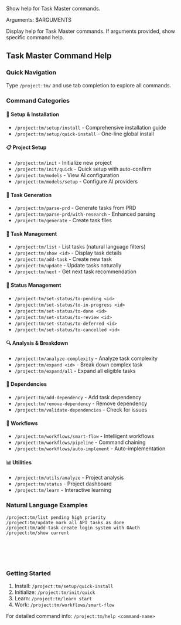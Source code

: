 Show help for Task Master commands.

Arguments: $ARGUMENTS

Display help for Task Master commands. If arguments provided, show specific command help.

## Task Master Command Help

### Quick Navigation

Type `/project:tm/` and use tab completion to explore all commands.

### Command Categories

#### 🚀 Setup & Installation
- `/project:tm/setup/install` - Comprehensive installation guide
- `/project:tm/setup/quick-install` - One-line global install



#### 📋 Project Setup
- `/project:tm/init` - Initialize new project
- `/project:tm/init/quick` - Quick setup with auto-confirm
- `/project:tm/models` - View AI configuration
- `/project:tm/models/setup` - Configure AI providers

#### 🎯 Task Generation
- `/project:tm/parse-prd` - Generate tasks from PRD
- `/project:tm/parse-prd/with-research` - Enhanced parsing
- `/project:tm/generate` - Create task files

#### 📝 Task Management
- `/project:tm/list` - List tasks (natural language filters)
- `/project:tm/show <id>` - Display task details
- `/project:tm/add-task` - Create new task
- `/project:tm/update` - Update tasks naturally
- `/project:tm/next` - Get next task recommendation

#### 🔄 Status Management
- `/project:tm/set-status/to-pending <id>`
- `/project:tm/set-status/to-in-progress <id>`
- `/project:tm/set-status/to-done <id>`
- `/project:tm/set-status/to-review <id>`
- `/project:tm/set-status/to-deferred <id>`
- `/project:tm/set-status/to-cancelled <id>`

#### 🔍 Analysis & Breakdown
- `/project:tm/analyze-complexity` - Analyze task complexity
- `/project:tm/expand <id>` - Break down complex task
- `/project:tm/expand/all` - Expand all eligible tasks

#### 🔗 Dependencies
- `/project:tm/add-dependency` - Add task dependency
- `/project:tm/remove-dependency` - Remove dependency
- `/project:tm/validate-dependencies` - Check for issues



#### 🤖 Workflows
- `/project:tm/workflows/smart-flow` - Intelligent workflows
- `/project:tm/workflows/pipeline` - Command chaining
- `/project:tm/workflows/auto-implement` - Auto-implementation



#### 📊 Utilities
- `/project:tm/utils/analyze` - Project analysis
- `/project:tm/status` - Project dashboard
- `/project:tm/learn` - Interactive learning

### Natural Language Examples







```
/project:tm/list pending high priority
/project:tm/update mark all API tasks as done
/project:tm/add-task create login system with OAuth
/project:tm/show current






```

### Getting Started

1. Install: `/project:tm/setup/quick-install`
2. Initialize: `/project:tm/init/quick`
3. Learn: `/project:tm/learn start`
4. Work: `/project:tm/workflows/smart-flow`

For detailed command info: `/project:tm/help <command-name>`